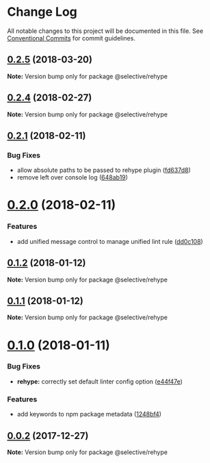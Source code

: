 # Change Log

All notable changes to this project will be documented in this file.
See [Conventional Commits](https://conventionalcommits.org) for commit guidelines.

<a name="0.2.5"></a>
## [0.2.5](https://github.com/ChristianMurphy/selective/compare/v0.2.4...v0.2.5) (2018-03-20)




**Note:** Version bump only for package @selective/rehype

<a name="0.2.4"></a>
## [0.2.4](https://github.com/ChristianMurphy/selective/compare/v0.2.3...v0.2.4) (2018-02-27)




**Note:** Version bump only for package @selective/rehype

<a name="0.2.1"></a>
## [0.2.1](https://github.com/ChristianMurphy/selective/compare/v0.2.0...v0.2.1) (2018-02-11)


### Bug Fixes

* allow absolute paths to be passed to rehype plugin ([fd637d8](https://github.com/ChristianMurphy/selective/commit/fd637d8))
* remove left over console log ([648ab19](https://github.com/ChristianMurphy/selective/commit/648ab19))




<a name="0.2.0"></a>

# [0.2.0](https://github.com/ChristianMurphy/selective/compare/v0.1.2...v0.2.0) (2018-02-11)

### Features

* add unified message control to manage unified lint rule ([dd0c108](https://github.com/ChristianMurphy/selective/commit/dd0c108))

<a name="0.1.2"></a>

## [0.1.2](https://github.com/ChristianMurphy/selective/compare/v0.1.1...v0.1.2) (2018-01-12)

**Note:** Version bump only for package @selective/rehype

<a name="0.1.1"></a>

## [0.1.1](https://github.com/ChristianMurphy/selective/compare/v0.1.0...v0.1.1) (2018-01-12)

**Note:** Version bump only for package @selective/rehype

<a name="0.1.0"></a>

# [0.1.0](https://github.com/ChristianMurphy/selective/compare/v0.0.2...v0.1.0) (2018-01-11)

### Bug Fixes

* **rehype:** correctly set default linter config option ([e44f47e](https://github.com/ChristianMurphy/selective/commit/e44f47e))

### Features

* add keywords to npm package metadata ([1248bf4](https://github.com/ChristianMurphy/selective/commit/1248bf4))

<a name="0.0.2"></a>

## [0.0.2](https://github.com/ChristianMurphy/selective/compare/v0.0.1...v0.0.2) (2017-12-27)

**Note:** Version bump only for package @selective/rehype
